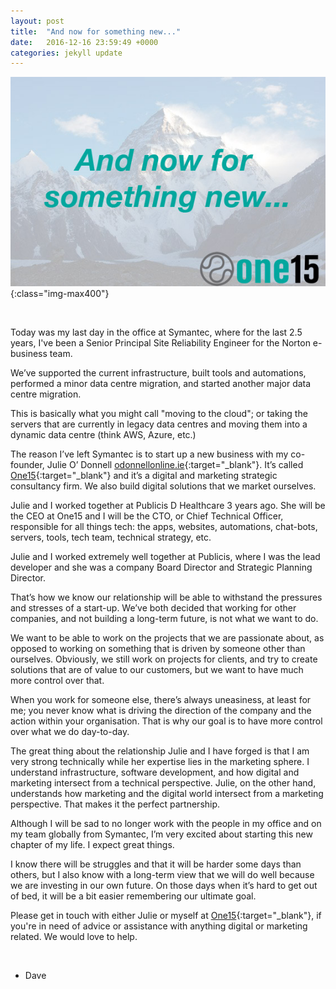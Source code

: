 ```yaml
---
layout: post
title:  "And now for something new..."
date:   2016-12-16 23:59:49 +0000
categories: jekyll update
---
```


![Starting a new buisness](/images/posts/something-new.jpg){:class="img-max400"}

&nbsp;

Today was my last day in the office at Symantec, where for the last 2.5 years, I've been a Senior Principal Site Reliability Engineer for the Norton e-business team. 


We’ve supported the current infrastructure, built tools and automations, performed a minor data centre migration, and started another major data centre migration. 


This is basically what you might call "moving to the cloud"; or taking the servers that are currently in legacy data centres and moving them into a dynamic data centre (think AWS, Azure, etc.)  


The reason I’ve left Symantec is to start up a new business with my co-founder, Julie O’ Donnell [odonnellonline.ie](http://odonnellonline.ie){:target="_blank"}. It’s called [One15](https://one15.co){:target="_blank"} and it’s a digital and marketing strategic consultancy firm. We also build digital solutions that we market ourselves. 


Julie and I worked together at Publicis D Healthcare 3 years ago. She will be the CEO at One15 and I will be the CTO, or Chief Technical Officer, responsible for all things tech: the apps, websites, automations, chat-bots, servers, tools, tech team, technical strategy, etc.  


Julie and I worked extremely well together at Publicis, where I was the lead developer and she was a company Board Director and Strategic Planning Director. 


That’s how we know our relationship will be able to withstand the pressures and stresses of a start-up. We’ve both decided that working for other companies, and not building a long-term future, is not what we want to do.  


We want to be able to work on the projects that we are passionate about, as opposed to working on something that is driven by someone other than ourselves. Obviously, we still work on projects for clients, and try to create solutions that are of value to our customers, but we want to have much more control over that.


When you work for someone else, there’s always uneasiness, at least for me; you never know what is driving the direction of the company and the action within your organisation. That is why our goal is to have more control over what we do day-to-day.


The great thing about the relationship Julie and I have forged is that I am very strong technically while her expertise lies in the marketing sphere. I understand infrastructure, software development, and how digital and marketing intersect from a technical perspective. Julie, on the other hand, understands how marketing and the digital world intersect from a marketing perspective. That makes it the perfect partnership.


Although I will be sad to no longer work with the people in my office and on my team globally from Symantec, I’m very excited about starting this new chapter of my life. I expect great things.


I know there will be struggles and that it will be harder some days than others, but I also know with a long-term view that we will do well because we are investing in our own future. On those days when it’s hard to get out of bed, it will be a bit easier remembering our ultimate goal. 


Please get in touch with either Julie or myself at [One15](https://one15.co){:target="_blank"}, if you're in need of advice or assistance with anything digital or marketing related. We would love to help.  

&nbsp;

- Dave

